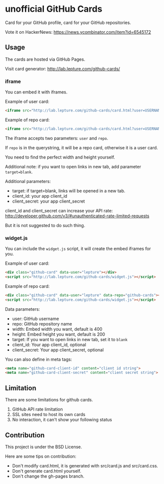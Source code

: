 # unofficial GitHub Cards

Card for your GitHub profile, card for your GitHub repositories.

Vote it on HackerNews: https://news.ycombinator.com/item?id=6545172

## Usage

The cards are hosted via GitHub Pages.

Visit card generator: http://lab.lepture.com/github-cards/

### iframe

You can embed it with iframes.

Example of user card:

```html
<iframe src="http://lab.lepture.com/github-cards/card.html?user=USERNAME" frameborder="0" scrolling="0" width="400" height="200" allowtransparency></iframe>
```

Example of repo card:

```html
<iframe src="http://lab.lepture.com/github-cards/card.html?user=USERNAME&repo=REPOSITORY" frameborder="0" scrolling="0" width="400" height="200" allowtransparency></iframe>
```

The iframe accepts two parameters: `user` and `repo`.

If `repo` is in the querystring, it will be a repo card, otherwise it is
a user card.

You need to find the perfect width and height yourself.

Additional note: if you want to open links in new tab, add parameter
`target=blank`.

Additional parameters:

- target: if target=blank, links will be opened in a new tab.
- client_id: your app client_id
- client_secret: your app client_secret

client_id and client_secret can increase your API rate: http://developer.github.com/v3/#unauthenticated-rate-limited-requests

But it is not suggested to do such thing.

### widget.js

You can include the `widget.js` script, it will create the embed iframes
for you.

Example of user card:

```html
<div class="github-card" data-user="lepture"></div>
<script src="http://lab.lepture.com/github-cards/widget.js"></script>
```

Example of repo card:

```html
<div class="github-card" data-user="lepture" data-repo="github-cards"></div>
<script src="http://lab.lepture.com/github-cards/widget.js"></script>
```

Data parameters:

- user: GitHub username
- repo: GitHub repository name
- width: Embed width you want, default is 400
- height: Embed height you want, default is 200
- target: If you want to open links in new tab, set it to `blank`
- client_id: Your app client_id, optional
- client_secret: Your app client_secret, optional

You can also define in meta tags:

```html
<meta name="github-card-client-id" content="client id string">
<meta name="github-card-client-secret" content="client secret string">
```

## Limitation

There are some limitations for github cards.

1. GitHub API rate limitation
2. SSL sites need to host its own cards
3. No interaction, it can't show your following status

## Contribution

This project is under the BSD License.

Here are some tips on contribution:

- Don't modify card.html, it is generated with src/card.js and src/card.css.
- Don't generate card.html yourself.
- Don't change the gh-pages branch.
